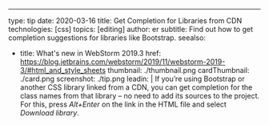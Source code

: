 ---
type: tip
date: 2020-03-16
title: Get Completion for Libraries from CDN
technologies: [css]
topics: [editing]
author: er
subtitle: Find out how to get completion suggestions for libraries like Bootstrap.
seealso:
- title: What's new in WebStorm 2019.3
  href: https://blog.jetbrains.com/webstorm/2019/11/webstorm-2019-3/#html_and_style_sheets
thumbnail: ./thumbnail.png
cardThumbnail: ./card.png
screenshot: ./tip.png
leadin: |
  If you’re using Bootstrap or another CSS library linked from a 
  CDN, you can get completion for the class names from that library – no 
  need to add its sources to the project. For this, press *Alt+Enter* on the 
  link in the HTML file and select *Download library*.
